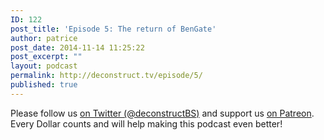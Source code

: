 ```yaml
---
ID: 122
post_title: 'Episode 5: The return of BenGate'
author: patrice
post_date: 2014-11-14 11:25:22
post_excerpt: ""
layout: podcast
permalink: http://deconstruct.tv/episode/5/
published: true
---
```

Please follow us [on Twitter (@deconstructBS)](http://twitter.com/deconstructBS) and support us [on Patreon](http://patreon.com/deconstruct). Every Dollar counts and will help making this podcast even better!